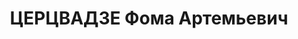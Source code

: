 ---
title: ЦЕРЦВАДЗЕ Фома Артемьевич
description: 'Род. в 1905, Мартвильский (Гегечкорский) район, с. Нагвазаво. Род занятий:
  до ареста был секретарем парткома макаронной фабрики и завстоловой.

  Осужден Тройкой при НКВД ГССР 31.12.1937. Мера наказания: 10 лет заключения в ИТЛ'
---